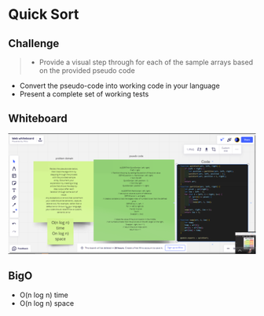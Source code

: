# Quick Sort

## Challenge 
 > * Provide a visual step through for each of the sample arrays based on the provided pseudo code
* Convert the pseudo-code into working code in your language
* Present a complete set of working tests

## Whiteboard 
![whiteBoard](assets/whiteboard.png)

## BigO 

* O(n log n) time
* O(n log n) space